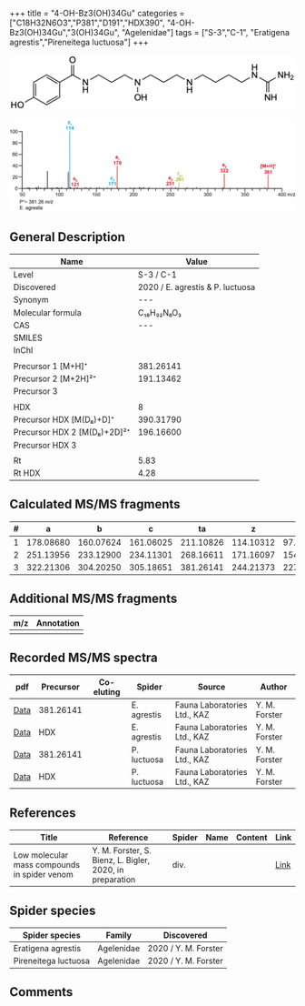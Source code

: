 +++
title = "4-OH-Bz3(OH)34Gu"
categories = ["C18H32N6O3","P381","D191","HDX390",
"4-OH-Bz3(OH)34Gu","3(OH)34Gu",
"Agelenidae"]
tags = ["S-3","C-1",
"Eratigena agrestis","Pireneitega luctuosa"]
+++

![](/img/4-OH-Bz3(OH)34Gu.png)

![](/img_MSMS/381_4-OH-Bz3(OH)34Gu_Ea.png?classes=border)

## General Description

| Name                       | Value              |
|----------------------------|--------------------|
| Level                      | S-3 / C-1          |
| Discovered                 | 2020 / E. agrestis & P. luctuosa |
| Synonym                    | ---                |
| Molecular formula          | C₁₈H₃₂N₆O₃                   |
| CAS                        | ---                |
| SMILES |   |
| InChI  |   |
|                            |                    |
| Precursor 1 [M+H]⁺         | 381.26141                   |
| Precursor 2 [M+2H]²⁺       | 191.13462                   |
| Precursor 3                |                    |
|                            |                    |
| HDX                        | 8                   |
| Precursor HDX   [M(D₈)+D]⁺   | 390.31790                   |
| Precursor HDX 2 [M(D₈)+2D]²⁺ | 196.16600                   |
| Precursor HDX 3            |                    |
|                            |                    |
| Rt                         | 5.83                   |
| Rt HDX                     | 4.28                   |

## Calculated MS/MS fragments

| # | a         | b         | c         | ta        | z         | y         | tz        |
|---|-----------|-----------|-----------|-----------|-----------|-----------|-----------|
| 1 | 178.08680 | 160.07624 | 161.06025 | 211.10826 | 114.10312 | 97.07657 | 131.12967 |
| 2 | 251.13956 | 233.12900 | 234.11301 | 268.16611 | 171.16097 | 154.13442 | 204.18243 |
| 3 | 322.21306 | 304.20250 | 305.18651 | 381.26141 | 244.21373 | 227.18718 | 261.24028 |

## Additional MS/MS fragments

| m/z | Annotation |
|-----|------------|
|     |            |

## Recorded MS/MS spectra

| pdf                                             | Precursor | Co-eluting | Spider      | Source                       | Author        |
|-------------------------------------------------|-----------|------------|-------------|------------------------------|---------------|
| [Data](/pdf/E-agrestis/381_4-OH-Bz3(OH)34Gu_Ea.pdf)   | 381.26141 |            | E. agrestis | Fauna Laboratories Ltd., KAZ | Y. M. Forster |
| [Data](/pdf/E-agrestis/381_4-OH-Bz3(OH)34Gu_Ea_HDX.pdf)   | HDX |            | E. agrestis | Fauna Laboratories Ltd., KAZ | Y. M. Forster |
| [Data](/pdf/P-luctuosa/381_4-OH-Bz3(OH)34Gu_Pl.pdf) | 381.26141 |           | P. luctuosa | Fauna Laboratories Ltd., KAZ | Y. M. Forster |
| [Data](/pdf/P-luctuosa/381_4-OH-Bz3(OH)34Gu_Pl_HDX.pdf) | HDX |           | P. luctuosa | Fauna Laboratories Ltd., KAZ | Y. M. Forster |


## References

| Title | Reference | Spider | Name | Content | Link |
|-------|-----------|--------|------|---------|------|
| Low molecular mass compounds in spider venom      | Y. M. Forster, S. Bienz, L. Bigler, 2020, in preparation          | div.       |   |   | [Link](unknown) |

## Spider species

| Spider species     | Family     | Discovered           |
|--------------------|------------|----------------------|
| Eratigena agrestis | Agelenidae | 2020 / Y. M. Forster |
| Pireneitega luctuosa | Agelenidae | 2020 / Y. M. Forster |

## Comments